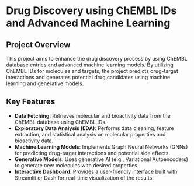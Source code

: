# Drug Discovery using ChEMBL IDs and Advanced Machine Learning

## Project Overview
This project aims to enhance the drug discovery process by using ChEMBL database entries and advanced machine learning models. By utilizing ChEMBL IDs for molecules and targets, the project predicts drug-target interactions and generates potential drug candidates using machine learning and generative models.

## Key Features
- **Data Fetching**: Retrieves molecular and bioactivity data from the ChEMBL database using ChEMBL IDs.
- **Exploratory Data Analysis (EDA)**: Performs data cleaning, feature extraction, and statistical analysis on molecular properties and bioactivity data.
- **Machine Learning Models**: Implements Graph Neural Networks (GNNs) for predicting drug-target interactions and potential side effects.
- **Generative Models**: Uses generative AI (e.g., Variational Autoencoders) to generate new molecules with desired properties.
- **Interactive Dashboard**: Provides a user-friendly interface built with Streamlit or Dash for real-time visualization of the results.

